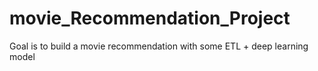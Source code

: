 # movie_Recommendation_Project
Goal is to build a movie recommendation with some ETL + deep learning model
